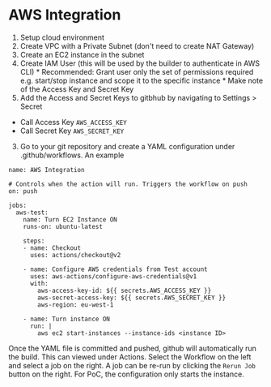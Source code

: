 # AWS Integration
1. Setup cloud environment
  1. Create VPC with a Private Subnet (don't need to create NAT Gateway)
  2. Create an EC2 instance in the subnet
  3. Create IAM User (this will be used by the builder to authenticate in AWS CLI)
    * Recommended: Grant user only the set of permissions required e.g. start/stop instance and scope it to the specific instance
    * Make note of the Access Key and Secret Key
2. Add the Access and Secret Keys to gitbhub by navigating to Settings > Secret
  * Call Access Key `AWS_ACCESS_KEY`
  * Call Secret Key `AWS_SECRET_KEY`
3. Go to your git repository and create a YAML configuration under .github/workflows. An example
```
name: AWS Integration

# Controls when the action will run. Triggers the workflow on push
on: push

jobs:
  aws-test:
    name: Turn EC2 Instance ON
    runs-on: ubuntu-latest

    steps:
    - name: Checkout
      uses: actions/checkout@v2

    - name: Configure AWS credentials from Test account
      uses: aws-actions/configure-aws-credentials@v1
      with:
        aws-access-key-id: ${{ secrets.AWS_ACCESS_KEY }}
        aws-secret-access-key: ${{ secrets.AWS_SECRET_KEY }}
        aws-region: eu-west-1

    - name: Turn instance ON
      run: |
        aws ec2 start-instances --instance-ids <instance ID>
```

Once the YAML file is committed and pushed, github will automatically run the build. This can viewed under Actions. Select the Workflow on the left and select a job on the right. A job can be re-run by clicking the `Rerun Job` button on the right.
For PoC, the configuration only starts the instance.
